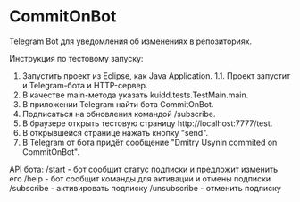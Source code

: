 # CommitOnBot

Telegram Bot для уведомления об изменениях в репозиториях.

Инструкция по тестовому запуску:
1. Запустить проект из Eclipse, как Java Application.
1.1. Проект запустит и Telegram-бота и HTTP-сервер.
2. В качестве main-метода указать kuidd.tests.TestMain.main.
3. В приложении Telegram найти бота CommitOnBot.
4. Подписаться на обновления командой /subscribe.
5. В браузере открыть тестовую страницу http://localhost:7777/test.
6. В открывшейся странице нажать кнопку "send".
7. В Telegram от бота придёт сообщение "Dmitry Usynin commited on CommitOnBot".

API бота:
/start - бот сообщит статус подписки и предложит изменить его
/help - бот сообщит команды для активации и отмены подписки
/subscribe - активировать подписку
/unsubscribe - отменить подписку
